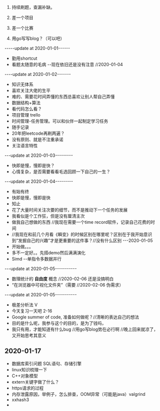 1. 持续刷题，查漏补缺。
2. 差一个项目
3. 差一个比赛





1. 用go写写blog？（可以吧）

-----update at 2020-01-01------

- 勤用shortcut
- 看题太随意的毛病 --现在依旧还是没有注意 //2020-01-04

----update at 2020-01-02-------

- 知识无体系
- 喜欢关注大佬的生平
- 难的、需要花时间弄懂的东西总喜欢让别人帮自己弄懂
- 数据结构+算法
- 看代码怎么看？
- 项目管理 trello
- 时间管理-任务管理。可以和伙伴一起制定学习任务
- 随手记录
- 20年把leetcode再刷两遍？
- 没有原则、就是不注重承诺
- 关注语言特性

---update at 2020-01-03---------

- 快即是慢，慢即是快？
- 心情复杂，是否需要看看毛选回顾一下自己的一生？

---update at 2020-01-04---------

- 有始有终
- 快即是慢，慢即是快
- 知止
- 花了大量时间关注次要的细节，而不是推动下一个任务的发展
- 我看似是个工作狂，但是没有厘清主次
- 做我自己想做的东西 //我现在需要一个time record软件，记录自己花费的时间
- //我现在和前几个月看《瞬变》的时候区别在哪里呢？区别在于我开始意识到“发掘自己的兴趣”才是更重要的这件事？//没有什么区别 ---2020-01-05
- 开始做。。。
- 多不一定好。。先搭demo然后满满演化
- Simd --单指令多数据并行

---update at 2020-01-05-----------

- 数理统计的 **自由度** 概念 //2020-02-06 还是没搞明白
- “在浏览器中可视化文件夹”（需要 //2020-02-06 伪需求）

---update at 2020-01-05-----------

- 极差分析法 V
- 今天复习一天吧 2-16
- Google summer of code, 准备如何做呢？//清晰的表达自己的想法
- 目的是什么呢，我参与这个的目的，是为了钱吗，
- 我只有用，才能知道有什么bug //用go写blog势在必行啊 //晚上回来就凉了，又开始思考其意义



## 2020-01-17

- 数据库索引问题 SQL语句、存储引擎
- linux知识梳理一下
- C++对象模型
- extern关键字做了什么？
- https请求的过程
- 内存泄露原因，举例子，怎么排查，OOM异常（可能是java）valgrind
- xxhash3
- 

